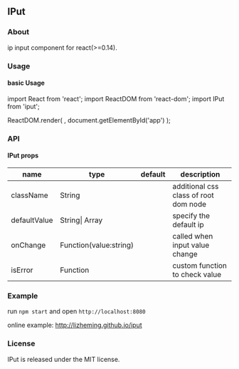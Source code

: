 ## IPut

### About

ip input component for react(>=0.14).

### Usage

#### basic Usage

  import React from 'react';
  import ReactDOM from 'react-dom';
  import IPut from 'iput';

  ReactDOM.render(
    <IPut />,
    document.getElementById('app')
  );

### API

#### IPut props

| name         | type                   | default | description                           |
|--------------|------------------------|---------|---------------------------------------|
| className    | String                 |         | additional css class of root dom node |
| defaultValue | String\| Array<String> |         | specify the default ip                |
| onChange     | Function(value:string) |         | called when input value change        |
| isError      | Function               |         | custom function to check value        |

### Example

run `npm start` and open `http://localhost:8080`

online example: http://lizheming.github.io/iput

### License

IPut is released under the MIT license.
